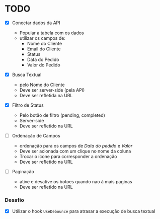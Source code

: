# TODO
- [X] Conectar dados da API
  - Popular a tabela com os dados
  - utilizar os campos de:
    - Nome do Cliente
    - Email do Cliente
    - Status
    - Data do Pedido
    - Valor do Pedido

- [X] Busca Textual
  - pelo Nome do Cliente 
  - Deve ser server-side (pela API)
  - Deve ser refletida na URL

- [X] Filtro de Status
  - Pelo botão de filtro (pending, completed)
  - Server-side
  - Deve ser refletido na URL

- [ ] Ordenação de Campos
  - ordenação para os campos de *Data do pedido* e *Valor*
  - Deve ser acionada com um clique no nome da coluna
  - Trocar o ícone para corresponder a ordenação
  - Deve ser refletido na URL

- [ ] Paginação
  - ative e desative os botoes quando nao á mais paginas
  - Deve ser refletido na URL

### Desafio
- [X] Utilizar o hook `UseDebounce` para atrasar a execução de busca textual
